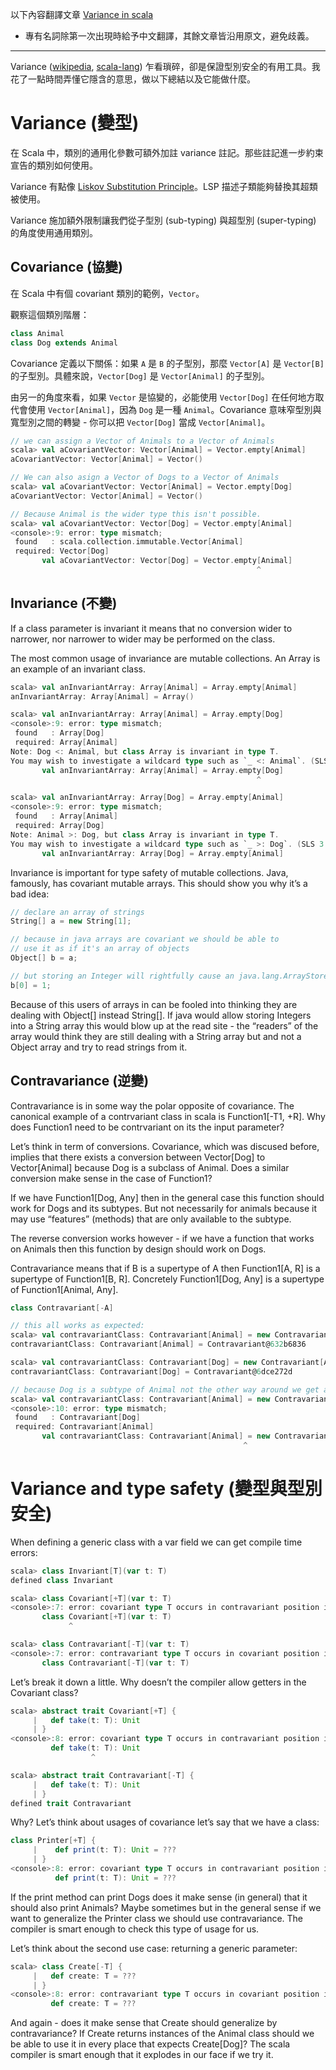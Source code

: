 以下內容翻譯文章 [Variance in scala](http://like-a-boss.net/2012/09/17/variance-in-scala.html)
- 專有名詞除第一次出現時給予中文翻譯，其餘文章皆沿用原文，避免歧義。

___
Variance ([wikipedia](http://en.wikipedia.org/wiki/Variance_%28computer_science%29), [scala-lang](http://www.scala-lang.org/node/129)) 乍看瑣碎，卻是保證型別安全的有用工具。我花了一點時間弄懂它隱含的意思，做以下總結以及它能做什麼。

# Variance (變型)

在 Scala 中，類別的通用化參數可額外加註 variance 註記。那些註記進一步約束宣告的類別如何使用。

Variance 有點像 [Liskov Substitution Principle](http://en.wikipedia.org/wiki/Liskov_substitution_principle)。LSP 描述子類能夠替換其超類被使用。

Variance 施加額外限制讓我們從子型別 (sub-typing) 與超型別 (super-typing) 的角度使用通用類別。

## Covariance (協變)

在 Scala 中有個 covariant 類別的範例，```Vector```。

觀察這個類別階層：

```scala
class Animal
class Dog extends Animal
```

Covariance 定義以下關係：如果 ```A``` 是 ```B``` 的子型別，那麼 ```Vector[A]``` 是 ```Vector[B]``` 的子型別。具體來說，```Vector[Dog]``` 是 ```Vector[Animal]``` 的子型別。

由另一的角度來看，如果 ```Vector``` 是協變的，必能使用 ```Vector[Dog]``` 在任何地方取代會使用 ```Vector[Animal]```，因為 ```Dog``` 是一種 ```Animal```。Covariance 意味窄型別與寬型別之間的轉變 - 你可以把 ```Vector[Dog]``` 當成 ```Vector[Animal]```。


```scala
// we can assign a Vector of Animals to a Vector of Animals 
scala> val aCovariantVector: Vector[Animal] = Vector.empty[Animal]
aCovariantVector: Vector[Animal] = Vector()

// We can also asign a Vector of Dogs to a Vector of Animals
scala> val aCovariantVector: Vector[Animal] = Vector.empty[Dog]
aCovariantVector: Vector[Animal] = Vector()

// Because Animal is the wider type this isn't possible.
scala> val aCovariantVector: Vector[Dog] = Vector.empty[Animal]
<console>:9: error: type mismatch;
 found   : scala.collection.immutable.Vector[Animal]
 required: Vector[Dog]
       val aCovariantVector: Vector[Dog] = Vector.empty[Animal]
                                                       ^
```

## Invariance (不變)

If a class parameter is invariant it means that no conversion wider to narrower, nor narrower to wider may be performed on the class.

The most common usage of invariance are mutable collections. An Array is an example of an invariant class.

```scala
scala> val anInvariantArray: Array[Animal] = Array.empty[Animal]
anInvariantArray: Array[Animal] = Array()

scala> val anInvariantArray: Array[Animal] = Array.empty[Dog]
<console>:9: error: type mismatch;
 found   : Array[Dog]
 required: Array[Animal]
Note: Dog <: Animal, but class Array is invariant in type T.
You may wish to investigate a wildcard type such as `_ <: Animal`. (SLS 3.2.10)
       val anInvariantArray: Array[Animal] = Array.empty[Dog]
                                                       ^

scala> val anInvariantArray: Array[Dog] = Array.empty[Animal]
<console>:9: error: type mismatch;
 found   : Array[Animal]
 required: Array[Dog]
Note: Animal >: Dog, but class Array is invariant in type T.
You may wish to investigate a wildcard type such as `_ >: Dog`. (SLS 3.2.10)
       val anInvariantArray: Array[Dog] = Array.empty[Animal]
```

Invariance is important for type safety of mutable collections. Java, famously, has covariant mutable arrays. This should show you why it’s a bad idea:

```scala
// declare an array of strings
String[] a = new String[1];

// because in java arrays are covariant we should be able to
// use it as if it's an array of objects
Object[] b = a;

// but storing an Integer will rightfully cause an java.lang.ArrayStoreException
b[0] = 1;
```

Because of this users of arrays in can be fooled into thinking they are dealing with Object[] instead String[]. If java would allow storing Integers into a String array this would blow up at the read site - the “readers” of the array would think they are still dealing with a String array but and not a Object array and try to read strings from it.

## Contravariance (逆變)

Contravariance is in some way the polar opposite of covariance. The canonical example of a contrvariant class in scala is Function1[-T1, +R]. Why does Function1 need to be contrvariant on its the input parameter?

Let’s think in term of conversions. Covariance, which was discused before, implies that there exists a conversion between Vector[Dog] to Vector[Animal] because Dog is a subclass of Animal. Does a similar conversion make sense in the case of Function1?

If we have Function1[Dog, Any] then in the general case this function should work for Dogs and its subtypes. But not necessarily for animals because it may use “features” (methods) that are only available to the subtype.

The reverse conversion works however - if we have a function that works on Animals then this function by design should work on Dogs.

Contravariance means that if B is a supertype of A then Function1[A, R] is a supertype of Function1[B, R]. Concretely Function1[Dog, Any] is a supertype of Function1[Animal, Any].

```scala
class Contravariant[-A] 

// this all works as expected:
scala> val contravariantClass: Contravariant[Animal] = new Contravariant[Animal]
contravariantClass: Contravariant[Animal] = Contravariant@632b6836

scala> val contravariantClass: Contravariant[Dog] = new Contravariant[Animal]
contravariantClass: Contravariant[Dog] = Contravariant@6dce272d

// because Dog is a subtype of Animal not the other way around we get an error
scala> val contravariantClass: Contravariant[Animal] = new Contravariant[Dog]
<console>:10: error: type mismatch;
 found   : Contravariant[Dog]
 required: Contravariant[Animal]
       val contravariantClass: Contravariant[Animal] = new Contravariant[Dog]
                                                    ^
```

# Variance and type safety (變型與型別安全)

When defining a generic class with a var field we can get compile time errors:

```scala
scala> class Invariant[T](var t: T)
defined class Invariant

scala> class Covariant[+T](var t: T)
<console>:7: error: covariant type T occurs in contravariant position in type T of value t_=
       class Covariant[+T](var t: T)
             ^

scala> class Contravariant[-T](var t: T)
<console>:7: error: contravariant type T occurs in covariant position in type => T of method t
       class Contravariant[-T](var t: T)
```

Let’s break it down a little. Why doesn’t the compiler allow getters in the Covariant class?

```scala
scala> abstract trait Covariant[+T] {
     |   def take(t: T): Unit
     | }
<console>:8: error: covariant type T occurs in contravariant position in type T of value t
         def take(t: T): Unit
                  ^

scala> abstract trait Contravariant[-T] {
     |   def take(t: T): Unit
     | }
defined trait Contravariant
```

Why? Let’s think about usages of covariance let’s say that we have a class:

```scala
class Printer[+T] {
     |    def print(t: T): Unit = ???
     | }
<console>:8: error: covariant type T occurs in contravariant position in type T of value t
          def print(t: T): Unit = ???
```

If the print method can print Dogs does it make sense (in general) that it should also print Animals? Maybe sometimes but in the general sense if we want to generalize the Printer class we should use contravariance. The compiler is smart enough to check this type of usage for us.

Let’s think about the second use case: returning a generic parameter:

```scala
scala> class Create[-T] {
     |   def create: T = ???
     | }
<console>:8: error: contravariant type T occurs in covariant position in type => T of method create
         def create: T = ???
```

And again - does it make sense that Create should generalize by contravariance? If Create returns instances of the Animal class should we be able to use it in every place that expects Create[Dog]? The scala compiler is smart enough that it explodes in our face if we try it.
